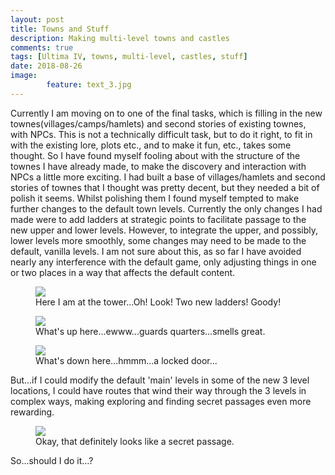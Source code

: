 ```yaml
---
layout: post
title: Towns and Stuff
description: Making multi-level towns and castles
comments: true
tags: [Ultima IV, towns, multi-level, castles, stuff]
date: 2018-08-26
image: 
        feature: text_3.jpg
---
```


Currently I am moving on to one of the final tasks, which is filling in the new townes(villages/camps/hamlets) and second stories of existing townes, with NPCs. This is not a technically difficult task, but to do it right, to fit in with the existing lore, plots etc., and to make it fun, etc., takes some thought.
So I have  found myself fooling about with the structure of the townes I have already made, to make the discovery and interaction with NPCs a little more exciting. I had built a base of villages/hamlets and second stories of townes that I thought was pretty decent, but they needed a bit of polish it seems.
Whilst polishing them I found myself tempted to make further changes to the default town levels. Currently the only changes I had made were to add ladders at strategic points to facilitate passage to the new upper and lower levels. However, to integrate the upper, and possibly, lower levels more smoothly, some changes may need to be made to the default, vanilla levels. I am not sure about this, as so far I have avoided nearly any interference with the default game, only adjusting things in one or two places in a way that affects the default content. 

<figure>
	<img class="ScrollRev" data-tilt src="/ultima-IV-trinity/images/empath_level_1.png" />
	<figcaption>Here I am at the tower...Oh! Look! Two new ladders! Goody!</figcaption>
</figure>

<figure>
	<img class="ScrollRev" data-tilt src="/ultima-IV-trinity/images/empath_level_2.png" />
	<figcaption>What's up here...ewww...guards quarters...smells great.</figcaption>
</figure>

<figure>
	<img class="ScrollRev" data-tilt src="/ultima-IV-trinity/images/empath_basement.png" />
	<figcaption>What's down here...hmmm...a locked door...</figcaption>
</figure>

But...if I could modify the default 'main' levels in some of the new 3 level locations, I could have routes that wind their way through the 3 levels in complex ways, making exploring and finding secret passages even more rewarding.

<figure>
	<img class="ScrollRev spoiler" data-tilt src="/ultima-IV-trinity/images/empath_view.png" />
	<figcaption>Okay, that definitely looks like a secret passage.</figcaption>
</figure>

So...should I do it...?





